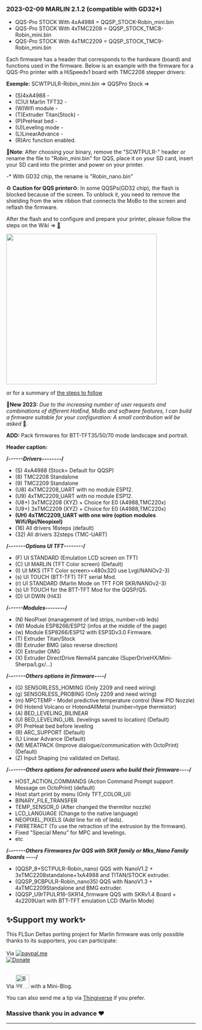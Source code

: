 ### 2023-02-09 MARLIN 2.1.2 (compatible with GD32*)

- QQS-Pro STOCK With 4xA4988 = QQSP_STOCK-Robin_mini.bin
- QQS-Pro STOCK With 4xTMC2208 = QQSP_STOCK_TMC8-Robin_mini.bin
- QQS-Pro STOCK With 4xTMC2209 = QQSP_STOCK_TMC9-Robin_mini.bin
  
Each firmware has a header that corresponds to the hardware (board) and functions used in the firmware.
Below is an example with the firmware for a QQS-Pro printer with a HiSpeedv1 board with TMC2208 stepper drivers:

**Exemple:**
SCWTPULR-Robin_mini.bin => QQSPro Stock
=> 
   - (S)4xA4988 - 
   - (C)UI Marlin TFT32 - 
   - (W)Wifi module - 
   - (T)Extruder Titan(Stock) - 
   - (P)PreHeat bed - 
   - (U)Leveling mode -
   - (L)LinearAdvance - 
   - (R)Arc function enabled.

  🔧**Note**: After choosing your binary, remove the "SCWTPULR-" header or rename the file to "Robin_mini.bin" for QQS,
  place it on your SD card, insert your SD card into the printer and power on your printer.
  
-* With GD32 chip, the rename is "Robin_nano.bin"

  ♻️ **Caution for QQS printer**♻️: In some QQSPs(GD32 chip), the flash is blocked because of the screen. To unblock it, you need to remove the shielding from the wire ribbon that connects the MoBo to the screen and reflash the firmware.
  
  After the flash and to configure and prepare your printer, please follow the steps on the Wiki => [🚸](https://github.com/Foxies-CSTL/Marlin_2.1.x/wiki/2.SETTINGS-THE-PRINTER)
  
<img width=400 src="https://github.com/Foxies-CSTL/Marlin_2.1.x/wiki/icons/FLSun-Wiki.png" />

  or for a summary of [the steps to follow](../Instructions.md)
  
  📌**New 2023:**
  *Due to the increasing number of user requests and combinations of different HotEnd, MoBo and software features, I can build a firmware suitable for your configuration: A small contribution will be asked* 🍻.

**ADD:** Pack firmwares for BTT-TFT35/50/70 mode landscape and portrait.

  **Header caption:**

  **/*------Drivers--------*/**
  - (S) 4xA4988 (Stock= Default for QQSP)
  - (8) TMC2208 Standalone
  - (9) TMC2209 Standalone
  - (U8) 4xTMC2208_UART with no module ESP12.
  - (U9) 4xTMC2209_UART with no module ESP12.
  - (U8+) 3xTMC2208 (XYZ) + Choice for E0 (A4988,TMC220x) 
  - (U9+) 3xTMC2209 (XYZ) + Choice for E0 (A4988,TMC220x)
  - **(UH) 4xTMC2209_UART with one wire (option modules Wifi/Rpi/Neopixel)**
  - (16) All drivers 16steps (default)
  - (32) All drivers 32steps (TMC-UART)

  **/*-------Options UI TFT--------*/**
  - (F) UI STANDARD (Emulation LCD screen on TFT)
  - (C) UI MARLIN (TFT Color screen) (Default)
  - (I) UI MKS (TFT Color screen>=480x320 use Lvgl/NANOv2-3)
  - (s) UI TOUCH (BTT-TFT) TFT serial Mod. 
  - (r) UI STANDARD (Marlin Mode on TFT FOR SKR/NANOv2-3)
  - (s) UI TOUCH for the BTT-TFT Mod for the QQSP/Q5.
  - (D) UI DWIN (H43)

  **/*------Modules--------*/**
  - (N) NeoPixel (management of led strips, number=nb leds)
  - (W) Module ESP8266/ESP12 (infos at the middle of the page)
  - (w) Module ESP8266/ESP12 with ESP3Dv3.0 Firmware.
  - (T) Extruder Titan/Stock
  - (B) Extruder BMG (also reverse direction)
  - (O) Extruder OMG
  - (X) Extruder DirectDrive Nema14 pancake (SuperDriveHX/Mini-Sherpa/Lgx/...)
  
  **/*-------Others options in firmware----*/**
  - (G) SENSORLESS_HOMING (Only 2209 and need wiring)
  - (g) SENSORLESS_PROBING (Only 2209 and need wiring)
  - (m) MPCTEMP - Model predictive temperature control (New PID Nozzle)
  - (H) Hotend Volcano or HotendAllMetal (number=type thermistor)
  - (A) BED_LEVELING_BILINEAR
  - (U) BED_LEVELING_UBL (levelings saved to location) (Default)
  - (P) PreHeat bed before leveling
  - (R) ARC_SUPPORT (Default)
  - (L) Linear Advance (Default)
  - (M) MEATPACK (Improve dialogue/communication with OctoPrint) (Default)
  - (Z) Input Shaping (no validated on Deltas).
  
  **/*-------Others options for advanced users who build their firmware----*/**
  - HOST_ACTION_COMMANDS (Action Command Prompt support Message on OctoPrint) (default)
  - Host start print by menu (Only TFT_COLOR_UI)
  - BINARY_FILE_TRANSFER
  - TEMP_SENSOR_0 (After changed the thermitor nozzle)
  - LCD_LANGUAGE (Change to the native language)
  - NEOPIXEL_PIXELS (Add line for nb of leds).
  - FWRETRACT (To use the retraction of the extrusion by the firmware).
  - Fixed "Special Menu" for MPC and levelings.
  - etc 
 
  **/*-------Others Firmwares for QQS with SKR family or Mks_Nano Family Boards ----*/**
  - (QQSP_8+SCTPULR-Robin_nano)     QQS with NanoV1.2 + 3xTMC2208standalone+1xA4988 and TITAN/STOCK extruder. 
  - (QQSP_9CBPULR-Robin_nano35)     QQS with NanoV1.3 + 4xTMC2209Standalone and BMG extruder.
  - (QQSP_U9rTPULR16-SKR14_firmware QQS with SKRv1.4 Board + 4x2209Uart with BTT-TFT emulation LCD (Marlin Mode)
 ## ✨Support my work✨

  This FLSun Deltas porting project for Marlin firmware was only possible thanks to its supporters, you can participate:
 <br/>
  <br/> Via [![paypal.me](./icons/paypal_50px.png)](https://www.paypal.me/Foxies40)<br/>[![Donate](https://img.shields.io/badge/Donate-Thanks-green)](https://paypal.me/Foxies40)<br/>
<br/>
 
Via   <a href='https://ko-fi.com/U7U77F782' target='_blank'><img height='36' style='border:0px;height:36px;' src='https://cdn.ko-fi.com/cdn/kofi4.png?v=3' border='0' alt='Buy Me a Coffee at ko-fi.com' /></a>   with a Mini-Blog.

  You can also send me a tip via [Thingiverse](https://www.thingiverse.com/FamStel/about) if you prefer.
 ### Massive thank you in advance :heart:
***
